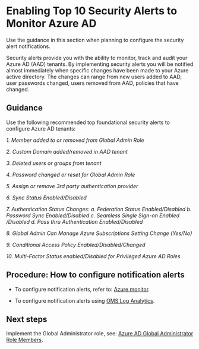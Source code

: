 # Enabling Top 10 Security Alerts to Monitor Azure AD


Use the guidance in this section when planning to configure the security alert notifications.

Security alerts provide you with the ability to monitor, track and audit your Azure AD (AAD) tenants. By implementing security alerts you will be notified almost immediately when specific changes have been made to your Azure active directory. The changes can range from new users added to AAD, user passwords changed, users removed from AAD, policies that have changed.



## Guidance

Use the following recommended top foundational security alerts to configure Azure AD tenants:
 
 
  *1. Member added to or removed from Global Admin Role*
	
  *2. Custom Domain added/removed in AAD tenant*
	
  *3. Deleted users or groups from tenant*
	
  *4. Password changed or reset for Global Admin Role*
	
  *5. Assign or remove 3rd party authentication provider*
	
  *6. Sync Status Enabled/Disabled*
	
  *7. Authentication Status Changes:*
     	*a. Federation Status Enabled/Disabled*
	*b. Password Sync Enabled/Disabled*
	*c. Seamless Single Sign-on Enabled /Disabled*
	*d. Pass thru Authentication Enabled/Disabled*
		
  *8. Global Admin Can Manage Azure Subscriptions Setting Change (Yes/No)*
	
  *9. Conditional Access Policy Enabled/Disabled/Changed*
	
 *10. Multi-Factor Status enabled/Disabled for Privileged Azure AD Roles*



## Procedure:  How to configure notification alerts

  - To configure notification alerts, refer to: [Azure monitor](https://docs.microsoft.com/en-us/azure/monitoring-and-diagnostics/monitoring-activity-log-alerts).
  
  - To configure notification alerts using [OMS Log Analytics](https://docs.microsoft.com/en-us/azure/log-analytics/log-analytics-alerts-creating).

  
## Next steps

Implement the Global Administrator role, see: [Azure AD Global Administrator Role Members](3.3-Azure-AD-Global-Administrator-Role-Members.md). 

